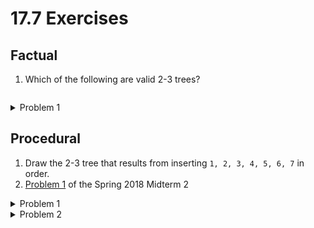 # 17.7 Exercises

## Factual

1. Which of the following are valid 2-3 trees?

&#x20;

<figure><img src="../.gitbook/assets/image (54).png" alt=""><figcaption></figcaption></figure>

<details>

<summary>Problem 1</summary>

Only (a).

A 2-3 tree only allows up to 3 children, which means a node can only have at most 2 values. (b) has an extra value in the rightmost node.

A 2-3 tree must also be perfectly balanced. (c) is imbalanced.

A B-Tree node always has one more child than the number of values. So in a 2-3 tree, a node with 1 value has 2 children, and a node with 2 values has 3 children. (d) violates this with the node `21`, which has one value but 3 children.

</details>

## Procedural

1. Draw the 2-3 tree that results from inserting `1, 2, 3, 4, 5, 6, 7` in order.
2. [Problem 1](https://drive.google.com/file/d/1Vo8p4vbOGt7eY5TtalvAEnk4ignpTVvm/view?usp=sharing) of the Spring 2018 Midterm 2

<details>

<summary>Problem 1</summary>

Check your answers using this [interactive visualizer.](https://www.cs.usfca.edu/\~galles/visualization/BTree.html)

</details>

<details>

<summary>Problem 2</summary>

[Solutions](https://drive.google.com/file/d/1LIyFXwHYCWXNqIgKTsTyKiOYnB79\_ykk/view?usp=sharing) and [walkthrough](https://www.youtube.com/watch?v=nMZn4EV0gGw) are linked here and on the course website.

</details>

